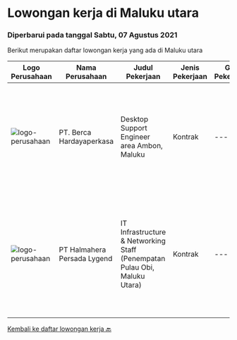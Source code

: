 
  # Lowongan kerja di Maluku utara

  ### Diperbarui pada tanggal Sabtu, 07 Agustus 2021

  Berikut merupakan daftar lowongan kerja yang ada di Maluku utara

  |Logo Perusahaan | Nama Perusahaan | Judul Pekerjaan | Jenis Pekerjaan | Gaji Pekerjaan | Lokasi | Deskripsi | Tanggal diunggah | Pranala |
  | -------------- | --------------- | --------------- | --------- | --------- | -------------- | ------- | ----------- | ----------- |
  |![logo-perusahaan](https://image-service-cdn.seek.com.au/0c900ac2b5b1a2cf9bee651ce5d069e68ff14c92/ee4dce1061f3f616224767ad58cb2fc751b8d2dc)|PT. Berca Hardayaperkasa|Desktop Support Engineer area Ambon, Maluku|Kontrak|---|Ternate|Responsibilities : Analyzing, diagnosing, and installation to several areas including desktop hardware, operating systems (Windows 7/8/10),...|Rabu, 04 Agustus 2021|https://www.jobstreet.co.id/id/job/desktop-support-engineer-area-ambon-maluku-3592669?token=0~728b6af3-d730-4e9b-9e29-d700beca8615&sectionRank=1&jobId=jobstreet-id-job-3592669|
|![logo-perusahaan](https://us.123rf.com/450wm/pavelstasevich/pavelstasevich1811/pavelstasevich181101027/112815900-stock-vector-no-image-available-icon-flat-vector.jpg?ver=6)|PT Halmahera Persada Lygend|IT Infrastructure & Networking Staff (Penempatan Pulau Obi, Maluku Utara)|Kontrak|---|Maluku Utara|Job Description : Provide technical support to the development of the infrastructure systems and services Define, order, and monitor installation and...|Jumat, 09 Juli 2021|https://www.jobstreet.co.id/id/job/it-infrastructure-networking-staff-penempatan-pulau-obi-maluku-utara-3575336?token=0~728b6af3-d730-4e9b-9e29-d700beca8615&sectionRank=2&jobId=jobstreet-id-job-3575336|


  [Kembali ke daftar lowongan kerja 🔙](../README.md#daftar-lowongan-kerja)
  